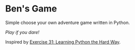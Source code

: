 Ben's Game
========

Simple choose your own adventure game written in Python.

*Play if you dare!*

Inspired by [Exercise 31: Learning Python the Hard Way](http://learnpythonthehardway.org/book/ex31.html).